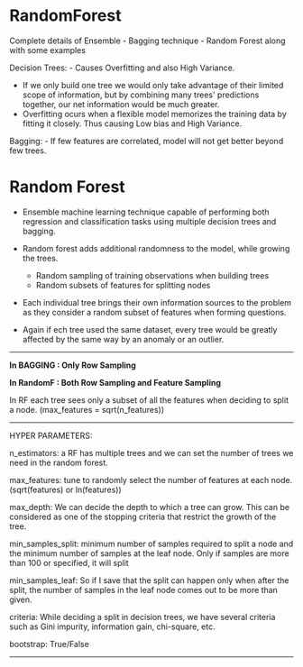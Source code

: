 # RandomForest
Complete details of Ensemble - Bagging technique - Random Forest along with some examples

Decision Trees: - Causes Overfitting and also High Variance.

- If we only build one tree we would only take advantage of their limited scope of information, but by combining many trees' predictions together, our net information would be much greater.
- Overfitting ocurs when a flexible model memorizes the training data by fitting it closely. Thus causing Low bias and High Variance.

Bagging: - If few features are correlated, model will not get better beyond few trees.

# Random Forest
- Ensemble machine learning technique capable of performing both regression and classification tasks using multiple decision trees and bagging.
- Random forest adds additional randomness to the model, while growing the trees.
  - Random sampling of training observations when building trees
  - Random subsets of features for splitting nodes


- Each individual tree brings their own information sources to the problem as they consider a random subset of features when forming questions.
- Again if ech tree used the same dataset, every tree would be greatly affected by the same way by an anomaly or an outlier.

----------------------------------------------------------------
**In BAGGING : Only Row Sampling**

**In RandomF : Both Row Sampling and Feature Sampling**

In RF each tree sees only a subset of all the features  when deciding to split a node. (max_features = sqrt(n_features))

------------------------------------------------------------------
HYPER PARAMETERS:

n_estimators: a RF has multiple trees and we can set the number of trees we need in the random forest.

max_features: tune to randomly select the number of features at each node. (sqrt(features) or ln(features))

max_depth: We can decide the depth to which a tree can grow. This can be considered as one of the stopping criteria that restrict the growth of the tree.

min_samples_split: minimum number of samples required to split a node and the minimum number of samples at the leaf node. Only if samples are more than 100 or specified, it will split

min_samples_leaf: So if I save that the split can happen only when after the split, the number of samples in the leaf node comes out to be more than given.

criteria: While deciding a split in decision trees, we have several criteria such as Gini impurity, information gain, chi-square, etc.

bootstrap: True/False

-----------------------------------------------------------------
